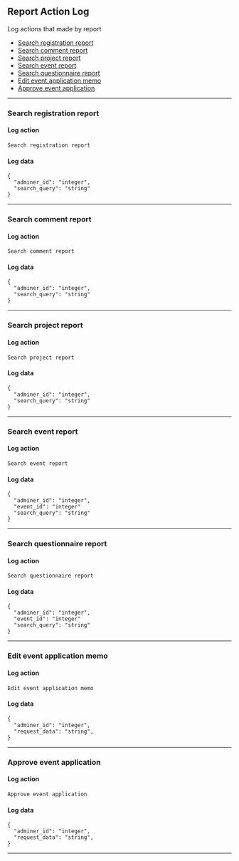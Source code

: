 ## Report Action Log
Log actions that made by report

* [Search registration report](#search-registration-report)
* [Search comment report](#search-comment-report)
* [Search project report](#search-project-report)
* [Search event report](#search-event-report)
* [Search questionnaire report](#search-questionnaire-report)
* [Edit event application memo](#edit-event-application-memo)
* [Approve event application](#approve-event-application)

---

### Search registration report

#### Log action
`Search registration report`

#### Log data

    {
      "adminer_id": "integer",
      "search_query": "string"
    }
    
---

### Search comment report

#### Log action
`Search comment report`

#### Log data

    {
      "adminer_id": "integer",
      "search_query": "string"
    }
    
---

### Search project report

#### Log action
`Search project report`

#### Log data

    {
      "adminer_id": "integer",
      "search_query": "string"
    }
    
---

### Search event report

#### Log action
`Search event report`

#### Log data

    {
      "adminer_id": "integer",
      "event_id": "integer"
      "search_query": "string"
    }
    
---

### Search questionnaire report

#### Log action
`Search questionnaire report`

#### Log data

    {
      "adminer_id": "integer",
      "event_id": "integer"
      "search_query": "string"
    }
    
---

### Edit event application memo

#### Log action
`Edit event application memo`

#### Log data

    {
      "adminer_id": "integer",
      "request_data": "string",
    }
    
---

### Approve event application

#### Log action
`Approve event application`

#### Log data

    {
      "adminer_id": "integer",
      "request_data": "string",
    }
    
---
